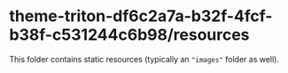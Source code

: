 # theme-triton-df6c2a7a-b32f-4fcf-b38f-c531244c6b98/resources

This folder contains static resources (typically an `"images"` folder as well).
